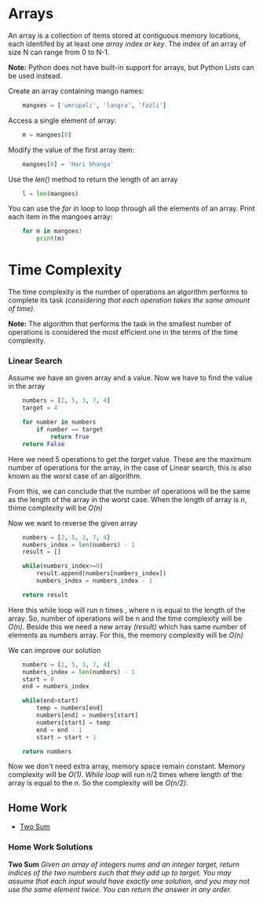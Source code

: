 # Arrays

An array is a collection of items stored at contiguous memory locations, each identifed by at least one _array index or key_. The index of an array of size N can range from 0 to N-1.

**Note:** Python does not have built-in support for arrays, but Python Lists can be used instead.

Create an array containing mango names:

```Python
    mangoes = ['umrupali', 'langra', 'fazli']
```

Access a single element of array:

```Python
    m = mangoes[0]
```

Modify the value of the first array item:

```Python
    mangoes[0] = 'Hari bhanga'
```

Use the _len()_ method to return the length of an array

```Python
    l = len(mangoes)
```

You can use the _for in_ loop to loop through all the elements of an array. Print each item in the mangoes array:

```Python
    for m in mangoes:
        print(m)
```

# Time Complexity

The time complexity is the number of operations an algorithm performs to complete its task _(considering that each operation takes the same amount of time)_.

**Note:** The algorithm that performs the task in the smallest number of operations is considered the most efficient one in the terms of the time complexity.

### Linear Search

Assume we have an given array and a value. Now we have to find the value in the array

```Python
    numbers = [2, 5, 3, 7, 4]
    target = 4

    for number in numbers
        if number == target
            return True
    return False
```

Here we need 5 operations to get the _target_ value. These are the maximum number of operations for the array, in the case of Linear search, this is also known as the worst case of an algorithm.

From this, we can conclude that the number of operations will be the same as the length of the array in the worst case. When the length of array is _n_, thime complexity will be _O(n)_

Now we want to reverse the given array

```Python
    numbers = [2, 5, 3, 7, 4]
    numbers_index = len(numbers) - 1
    result = []

    while(numbers_index>=0)
        result.append(numbers[numbers_index])
        numbers_index = numbers_index - 1 

    return result
```

Here this while loop will run n times , where n is equal to the length of the array. So, number of operations will be n and the time complexity will be _O(n)_. Beside this we need a new array _(result)_ which has same number of elements as _numbers_ array. For this, the memory complexity will be _O(n)_

We can improve our solution

```Python
    numbers = [2, 5, 3, 7, 4]
    numbers_index = len(numbers) - 1
    start = 0
    end = numbers_index

    while(end>start)
        temp = numbers[end]
        numbers[end] = numbers[start]
        numbers[start] = temp
        end = end - 1
        start = start + 1

    return numbers
```

Now we don't need extra array, memory space remain constant. Memory complexity will be _O(1)_.
_While loop_ will run n/2 times where length of the array is equal to the n. So the complexity will be _O(n/2)_.

## Home Work

* [Two Sum](https://leetcode.com/problems/two-sum/)

### Home Work Solutions

**Two Sum**
_Given an array of integers nums and an integer target, return indices of the two numbers such that they add up to target._
_You may assume that each input would have exactly one solution, and you may not use the same element twice._
_You can return the answer in any order._

